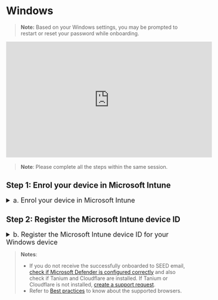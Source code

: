 # Windows

> **Note:** Based on your Windows settings, you may be prompted to restart or reset your password while onboarding.


<ifigure>
<iframe title="YouTubeVideoPlayer" src="https://www.youtube.com/embed/Cvb7lppxFqs" height="315" width="560" frameborder="0" allow="accelerometer; autoplay; encrypted-media; gyroscope; picture-in-picture" allowfullscreen></iframe>
</ifigure>

> **Note**: Please complete all the steps within the same session.

## Step 1: Enrol your device in Microsoft Intune
<details>
  <summary style="font-size:18px">a. Enrol your device in Microsoft Intune</summary><br>

1. Click **Start** icon on the taskbar.

2. Go to **Settings** > **Accounts** > **Access work or school** and click **Connect** plus sign to add your work or school account.

<kbd>![access-work-or-school](../images/onboarding-instructions-for-windows/access-work-or-school.png ':size=600')</kbd>

3. Approve your TechPass login using the authenticator app that was used to set up TechPass MFA. If you are a public officer onboarding your device to SEED, authorise your WOG account by entering the verification code displayed for your SG Govt M365 profile on the authenticator app before approving your Techpass login.

<kbd>![log-in-to-gcc](../images/onboarding-for-macos/log-in-to-gcc.png ':size=500')</kbd>

?> The above page is displayed only for public officers and you may refer to [TechPass documentation](https://docs.developer.tech.gov.sg/docs/techpass-user-guide/#/) for more information.

<kbd>![settings](../images/onboarding-instructions-for-windows/settings.png ':size=600')</kbd>

5. Your account is added and listed as a connection. This account has the **Info** and **Disconnect** options as shown below. Click on the **Info** option and verify that you see something like the following.

?> Vendors will see **TechPass** instead of **SG Govt M365**.

<kbd>![managed-by-sg-govt-m365](../images/onboarding-instructions-for-windows/managed-by-sg-govt-m365.png ':size=600')</kbd>

>**Notes**:
>- Your device is now enrolled in Microsoft Intune.
>- If you are a vendor or contractor, Tanium and Cloudflare WARP are installed on your device. Microsoft Intune Management Extension sends you a desktop notification about once the installation is complete.
>- If you are a public officer, Tanium and Cloudflare WARP will be installed after you register your device ID on the TechPass portal. Refer to **step b. Register the Microsoft Intune device ID for your Windows device** for more information.

</details>

## Step 2: Register the Microsoft Intune device ID

<details><summary style="font-size:18px">b. Register the Microsoft Intune device ID for your Windows device</summary>

This step is applicable only for public officers to get the required applications and device configurations on their device.

?> If you are a public officer; your TechPass ID will be your official email address such as *your_name<span>@</span>agency.gov.sg* or *your_name<span>@</span>tech.gov.sg*. Ignore this step if your TechPass ID format is *your_name<span>@</span>techpass.gov.sg*.

**To get the Intune device ID**:

1. Open **PowerShell** and run the following commands:
```
$rootKey = [Microsoft.Win32.RegistryKey]::OpenBaseKey(
    [Microsoft.Win32.RegistryHive]::LocalMachine,
    [Microsoft.Win32.RegistryView]::Registry64
)
$enrollmentsKey = $rootKey.OpenSubKey("Software\Microsoft\Enrollments")
$intune_id = "Intune ID not found"
foreach ($name in $enrollmentsKey.GetSubKeyNames()) {
    $enrollmentIdKey = $enrollmentsKey.OpenSubKey($name)
    if ($enrollmentIdKey.GetValue("ProviderID") -ieq "MS DM Server") {
        $intune_id = $enrollmentIdKey.OpenSubKey("DMClient\MS DM Server").GetValue("EntDMID", "Intune ID not found")
        break
    }
}
Write-Output $intune_id
```
2. Take note of the Intune device ID that will be displayed on the Powershell window.
3. Using your GSIB device, go to your profile page on the [TechPass portal](https://portal.techpass.gov.sg/secure/account/profile).
4. Click **Onboard device to SEED** and follow the on-screen instructions to submit this Intune device ID.  Intune installs the required softwares and configurations to complete your device onboarding.

  If your onboarding is successful, within an hour, you will receive a successfully onboarded email to your organisational email address.

5. Shortly after this email, when you receive a desktop notification informing about the device name change and about the device being restarted, do the following:

    i. Save your current work and restart your device.

    ii. If prompted to specify your password, enter it.

5. To verify if the required profiles are installed correctly, go to **Settings** > **Apps** > **Apps & features** and ensure that Tanium and Cloudflare WARP are listed.

</details>

>**Notes**:
>- If you do not receive the successfully onboarded to SEED email, [check if Microsoft Defender is configured correctly](verify-microsoft-defender-is-configured-correctly-for-your-os) and also check if Tanium and Cloudflare are installed. If Tanium or Cloudflare is not installed, [create a support request](raise-an-incident-support-request).
>- Refer to [Best practices](additional-resources/best-practices) to know about the supported browsers.
